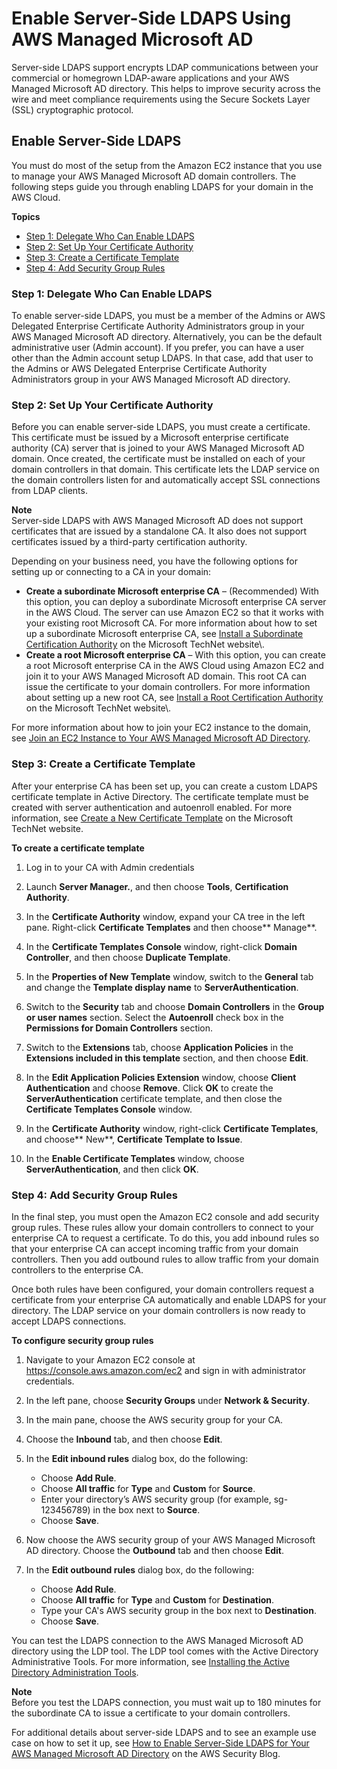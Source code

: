 # Enable Server\-Side LDAPS Using AWS Managed Microsoft AD<a name="ms_ad_ldap_server_side"></a>

Server\-side LDAPS support encrypts LDAP communications between your commercial or homegrown LDAP\-aware applications and your AWS Managed Microsoft AD directory\. This helps to improve security across the wire and meet compliance requirements using the Secure Sockets Layer \(SSL\) cryptographic protocol\.

## Enable Server\-Side LDAPS<a name="enableserversideldaps"></a>

You must do most of the setup from the Amazon EC2 instance that you use to manage your AWS Managed Microsoft AD domain controllers\. The following steps guide you through enabling LDAPS for your domain in the AWS Cloud\.

**Topics**
+ [Step 1: Delegate Who Can Enable LDAPS](#grantpermsldaps)
+ [Step 2: Set Up Your Certificate Authority](#setupca)
+ [Step 3: Create a Certificate Template](#createcustomcert)
+ [Step 4: Add Security Group Rules](#addgrouprules)

### Step 1: Delegate Who Can Enable LDAPS<a name="grantpermsldaps"></a>

To enable server\-side LDAPS, you must be a member of the Admins or AWS Delegated Enterprise Certificate Authority Administrators group in your AWS Managed Microsoft AD directory\. Alternatively, you can be the default administrative user \(Admin account\)\. If you prefer, you can have a user other than the Admin account setup LDAPS\. In that case, add that user to the Admins or AWS Delegated Enterprise Certificate Authority Administrators group in your AWS Managed Microsoft AD directory\.

### Step 2: Set Up Your Certificate Authority<a name="setupca"></a>

Before you can enable server\-side LDAPS, you must create a certificate\. This certificate must be issued by a Microsoft enterprise certificate authority \(CA\) server that is joined to your AWS Managed Microsoft AD domain\. Once created, the certificate must be installed on each of your domain controllers in that domain\. This certificate lets the LDAP service on the domain controllers listen for and automatically accept SSL connections from LDAP clients\. 

**Note**  
Server\-side LDAPS with AWS Managed Microsoft AD does not support certificates that are issued by a standalone CA\. It also does not support certificates issued by a third\-party certification authority\.

Depending on your business need, you have the following options for setting up or connecting to a CA in your domain: 
+ **Create a subordinate Microsoft enterprise CA** – \(Recommended\) With this option, you can deploy a subordinate Microsoft enterprise CA server in the AWS Cloud\. The server can use Amazon EC2 so that it works with your existing root Microsoft CA\. For more information about how to set up a subordinate Microsoft enterprise CA, see [Install a Subordinate Certification Authority](https://technet.microsoft.com/en-us/library/cc772192(v=ws.11).aspx) on the Microsoft TechNet website\.
+ **Create a root Microsoft enterprise CA** – With this option, you can create a root Microsoft enterprise CA in the AWS Cloud using Amazon EC2 and join it to your AWS Managed Microsoft AD domain\. This root CA can issue the certificate to your domain controllers\. For more information about setting up a new root CA, see [Install a Root Certification Authority](https://technet.microsoft.com/en-us/library/cc731183(v=ws.11).aspx) on the Microsoft TechNet website\.

For more information about how to join your EC2 instance to the domain, see [Join an EC2 Instance to Your AWS Managed Microsoft AD Directory](ms_ad_join_instance.md)\.

### Step 3: Create a Certificate Template<a name="createcustomcert"></a>

After your enterprise CA has been set up, you can create a custom LDAPS certificate template in Active Directory\. The certificate template must be created with server authentication and autoenroll enabled\. For more information, see [Create a New Certificate Template](https://technet.microsoft.com/en-us/library/cc753370.aspx) on the Microsoft TechNet website\. 

**To create a certificate template**

1. Log in to your CA with Admin credentials

1. Launch **Server Manager\.**, and then choose **Tools**, **Certification Authority**\.

1. In the **Certificate Authority** window, expand your CA tree in the left pane\. Right\-click **Certificate Templates** and then choose** Manage**\.

1. In the **Certificate Templates Console** window, right\-click **Domain Controller**, and then choose **Duplicate Template**\.

1. In the **Properties of New Template** window, switch to the **General** tab and change the **Template display name** to **ServerAuthentication**\.

1. Switch to the **Security** tab and choose **Domain Controllers** in the **Group or user names** section\. Select the **Autoenroll** check box in the **Permissions for Domain Controllers** section\.

1. Switch to the **Extensions** tab, choose **Application Policies** in the **Extensions included in this template** section, and then choose **Edit**\.

1. In the **Edit Application Policies Extension** window, choose **Client Authentication** and choose **Remove**\. Click **OK** to create the **ServerAuthentication** certificate template, and then close the **Certificate Templates Console** window\.

1. In the **Certificate Authority** window, right\-click **Certificate Templates**, and choose** New**, **Certificate Template to Issue**\.

1. In the **Enable Certificate Templates** window, choose **ServerAuthentication**, and then click **OK**\.

### Step 4: Add Security Group Rules<a name="addgrouprules"></a>

In the final step, you must open the Amazon EC2 console and add security group rules\. These rules allow your domain controllers to connect to your enterprise CA to request a certificate\. To do this, you add inbound rules so that your enterprise CA can accept incoming traffic from your domain controllers\. Then you add outbound rules to allow traffic from your domain controllers to the enterprise CA\.

Once both rules have been configured, your domain controllers request a certificate from your enterprise CA automatically and enable LDAPS for your directory\. The LDAP service on your domain controllers is now ready to accept LDAPS connections\. 

**To configure security group rules**

1. Navigate to your Amazon EC2 console at [https://console\.aws\.amazon\.com/ec2](https://console.aws.amazon.com/ec2) and sign in with administrator credentials\.

1. In the left pane, choose **Security Groups** under **Network & Security**\.

1. In the main pane, choose the AWS security group for your CA\.

1. Choose the **Inbound** tab, and then choose **Edit**\.

1. In the **Edit inbound rules** dialog box, do the following:
   + Choose **Add Rule**\. 
   + Choose **All traffic** for **Type** and **Custom** for **Source**\. 
   + Enter your directory’s AWS security group \(for example, sg\-123456789\) in the box next to **Source**\. 
   + Choose **Save**\.

1. Now choose the AWS security group of your AWS Managed Microsoft AD directory\. Choose the **Outbound** tab and then choose **Edit**\.

1. In the **Edit outbound rules** dialog box, do the following:
   + Choose **Add Rule**\. 
   + Choose **All traffic** for **Type** and **Custom** for **Destination**\. 
   + Type your CA's AWS security group in the box next to **Destination**\. 
   + Choose **Save**\.

You can test the LDAPS connection to the AWS Managed Microsoft AD directory using the LDP tool\. The LDP tool comes with the Active Directory Administrative Tools\. For more information, see [Installing the Active Directory Administration Tools](ms_ad_install_ad_tools.md)\.

**Note**  
Before you test the LDAPS connection, you must wait up to 180 minutes for the subordinate CA to issue a certificate to your domain controllers\.

For additional details about server\-side LDAPS and to see an example use case on how to set it up, see [How to Enable Server\-Side LDAPS for Your AWS Managed Microsoft AD Directory](https://aws.amazon.com/blogs/security/how-to-enable-ldaps-for-your-aws-microsoft-ad-directory/) on the AWS Security Blog\.